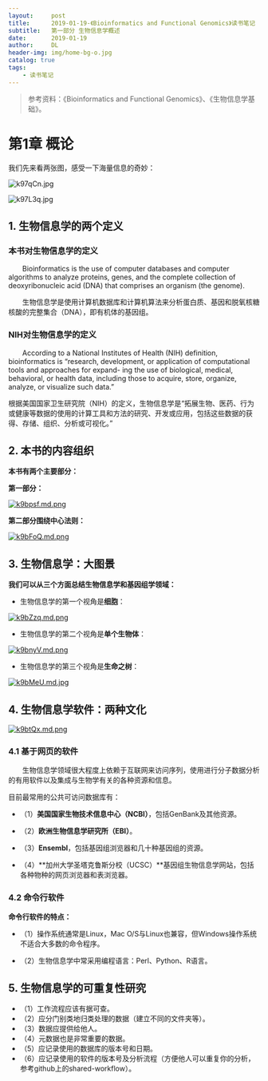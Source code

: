 ```yaml
---
layout:     post
title:      2019-01-19-《Bioinformatics and Functional Genomics》读书笔记
subtitle:   第一部分 生物信息学概述
date:       2019-01-19
author:     DL
header-img: img/home-bg-o.jpg
catalog: true
tags:
    - 读书笔记
---
```


> 参考资料：《Bioinformatics and Functional Genomics》、《生物信息学基础》。

# 第1章 概论

我们先来看两张图，感受一下海量信息的奇妙：

![k97qCn.jpg](https://s2.ax1x.com/2019/01/19/k97qCn.jpg)

![k97L3q.jpg](https://s2.ax1x.com/2019/01/19/k97L3q.jpg)

## 1. 生物信息学的两个定义

### 本书对生物信息学的定义

&emsp;&emsp;Bioinformatics is the use of computer databases and computer algorithms to analyze proteins, genes, and the complete collection of deoxyribonucleic acid (DNA) that comprises an organism (the genome).

&emsp;&emsp;生物信息学是使用计算机数据库和计算机算法来分析蛋白质、基因和脱氧核糖核酸的完整集合（DNA），即有机体的基因组。

### NIH对生物信息学的定义

&emsp;&emsp;According to a National Institutes of Health (NIH) definition, bioinformatics is “research, development, or application of computational tools and approaches for expand- ing the use of biological, medical, behavioral, or health data, including those to acquire, store, organize, analyze, or visualize such data.”  

根据美国国家卫生研究院（NIH）的定义，生物信息学是“拓展生物、医药、行为或健康等数据的使用的计算工具和方法的研究、开发或应用，包括这些数据的获得、存储、组织、分析或可视化。”

## 2. 本书的内容组织
**本书有两个主要部分：**

**第一部分：**

[![k9bpsf.md.png](https://s2.ax1x.com/2019/01/19/k9bpsf.md.png)](https://imgchr.com/i/k9bpsf)

**第二部分围绕中心法则：**

[![k9bFoQ.md.png](https://s2.ax1x.com/2019/01/19/k9bFoQ.md.png)](https://imgchr.com/i/k9bFoQ)


## 3. 生物信息学：大图景

**我们可以从三个方面总结生物信息学和基因组学领域：**

- 生物信息学的第一个视角是**细胞**：

[![k9bZzq.md.png](https://s2.ax1x.com/2019/01/19/k9bZzq.md.png)](https://imgchr.com/i/k9bZzq)

- 生物信息学的第二个视角是**单个生物体**：

[![k9bnyV.md.png](https://s2.ax1x.com/2019/01/19/k9bnyV.md.png)](https://imgchr.com/i/k9bnyV)

- 生物信息学的第三个视角是**生命之树**：

[![k9bMeU.md.jpg](https://s2.ax1x.com/2019/01/19/k9bMeU.md.jpg)](https://imgchr.com/i/k9bMeU)


## 4. 生物信息学软件：两种文化

[![k9btQx.md.png](https://s2.ax1x.com/2019/01/19/k9btQx.md.png)](https://imgchr.com/i/k9btQx)


### 4.1 基于网页的软件

&emsp;&emsp;生物信息学领域很大程度上依赖于互联网来访问序列，使用进行分子数据分析的有用软件以及集成与生物学有关的各种资源和信息。

目前最常用的公共可访问数据库有：

- （1）**美国国家生物技术信息中心（NCBI）**，包括GenBank及其他资源。

- （2）**欧洲生物信息学研究所（EBI）**。

- （3）**Ensembl**，包括基因组浏览器和几十种基因组的资源。

- （4）**加州大学圣塔克鲁斯分校（UCSC）**基因组生物信息学网站，包括各种物种的网页浏览器和表浏览器。

### 4.2 命令行软件

**命令行软件的特点：**

- （1）操作系统通常是Linux，Mac O/S与Linux也兼容，但Windows操作系统不适合大多数的命令程序。

- （2）生物信息学中常采用编程语言：Perl、Python、R语言。

## 5. 生物信息学的可重复性研究

- （1）工作流程应该有据可查。
- （2）应分门别类地归类处理的数据（建立不同的文件夹等）。
- （3）数据应提供给他人。
- （4）元数据也是非常重要的数据。
- （5）应记录使用的数据库的版本号和日期。
- （6）应记录使用的软件的版本号及分析流程（方便他人可以重复你的分析，参考github上的shared-workflow）。

